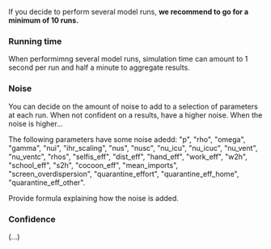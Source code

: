 If you decide to perform several model runs, **we recommend to go for a minimum of 10 runs.**


### Running time

When performimng several model runs, simulation time can amount to 1 second per run and half a minute to aggregate results.


### Noise

You can decide on the amount of noise to add to a selection of parameters at each run. When not confident on a results, have a higher noise. When the noise is higher...

The following parameters have some noise adedd: "p", "rho", "omega", "gamma", "nui", "ihr_scaling", "nus", "nusc", "nu_icu", "nu_icuc", "nu_vent", "nu_ventc", "rhos", "selfis_eff", "dist_eff", "hand_eff", "work_eff", "w2h", "school_eff", "s2h", "cocoon_eff", "mean_imports", "screen_overdispersion", "quarantine_effort", "quarantine_eff_home", "quarantine_eff_other".

Provide formula explaining how the noise is added.

### Confidence

(...)